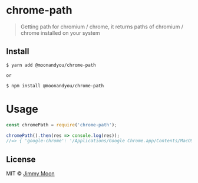 # chrome-path

> Getting path for chromium / chrome, it returns paths of chromium / chrome installed on your system

## Install

```
$ yarn add @moonandyou/chrome-path

or

$ npm install @moonandyou/chrome-path
```

# Usage

```js
const chromePath = require('chrome-path');

chromePath().then(res => console.log(res));
//=> { 'google-chrome': '/Applications/Google Chrome.app/Contents/MacOS/Google Chrome', 'google-chrome-canary': '/Applications/Google Chrome Canary.app/Contents/MacOS/Google Chrome Canary', chromium: '/Applications/Chromium.app/Contents/MacOS/Chromium' }
```

## License

MIT © [Jimmy Moon](http://ragingwind.me)

